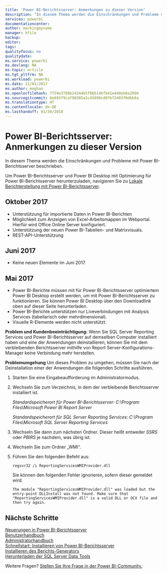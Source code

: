 ```yaml
---
title: 'Power BI-Berichtsserver: Anmerkungen zu dieser Version'
description: "In diesem Thema werden die Einschränkungen und Probleme mit Power BI-Berichtsserver beschrieben."
services: powerbi
documentationcenter: 
author: markingmyname
manager: kfile
backup: 
editor: 
tags: 
qualityfocus: no
qualitydate: 
ms.service: powerbi
ms.devlang: NA
ms.topic: article
ms.tgt_pltfrm: NA
ms.workload: powerbi
ms.date: 11/01/2017
ms.author: maghan
ms.openlocfilehash: 7f59e3788b24344b5f86b146fb41e440eb0a2098
ms.sourcegitcommit: 6e693f9caf98385a2c45890cd0fbf2403f0dbb8a
ms.translationtype: HT
ms.contentlocale: de-DE
ms.lasthandoff: 01/30/2018
---
```

# <a name="power-bi-report-server-release-notes"></a>Power BI-Berichtsserver: Anmerkungen zu dieser Version
In diesem Thema werden die Einschränkungen und Probleme mit Power BI-Berichtsserver beschrieben.

Um Power BI-Berichtsserver und Power BI Desktop mit Optimierung für Power BI-Berichtsserver herunterzuladen, navigieren Sie zu [Lokale Berichterstellung mit Power BI-Berichtsserver](https://powerbi.microsoft.com/report-server/).

## <a name="october-2017"></a>Oktober 2017
* Unterstützung für importierte Daten in Power BI-Berichten
* Möglichkeit zum Anzeigen von Excel-Arbeitsmappen im Webportal. Hierfür wird Office Online Server konfiguriert.
* Unterstützung der neuen Power BI-Tabellen- und Matrixvisuals.
* REST-API-Unterstützung

## <a name="june-2017"></a>Juni 2017
* Keine neuen Elemente im Juni 2017.

## <a name="may-2017"></a>Mai 2017
* Power BI-Berichte müssen mit für Power BI-Berichtsserver optimiertem Power BI Desktop erstellt werden, um mit Power BI-Berichtsserver zu funktionieren. Sie können Power BI Desktop über den Downloadlink oben auf dieser Seite herunterladen.
* Power BI-Berichte unterstützen nur Liveverbindungen mit Analysis Services (tabellarisch oder mehrdimensional).
* Visuelle R-Elemente werden nicht unterstützt.

**Problem und Kundenbeeinträchtigung:** Wenn Sie SQL Server Reporting Services und Power BI-Berichtsserver auf demselben Computer installiert haben und eine der Anwendungen deinstallieren, können Sie mit dem verbleibenden Berichtsserver mithilfe von Report Server-Konfigurations-Manager keine Verbindung mehr herstellen.

**Problemumgehung** Um dieses Problem zu umgehen, müssen Sie nach der Deinstallation einer der Anwendungen die folgenden Schritte ausführen.

1. Starten Sie eine Eingabeaufforderung im Administratormodus.
2. Wechseln Sie zum Verzeichnis, in dem der verbleibende Berichtsserver installiert ist.
   
    *Standardspeicherort für Power BI-Berichtsserver: C:\Program Files\Microsoft Power BI Report Server*
   
    *Standardspeicherort für SQL Server Reporting Services: C:\Program Files\Microsoft SQL Server Reporting Services*
3. Wechseln Sie dann zum nächsten Ordner. Dieser heißt entweder *SSRS* oder *PBIRS* je nachdem, was übrig ist.
4. Wechseln Sie zum Ordner „WMI“.
5. Führen Sie den folgenden Befehl aus:
   
    ```
    regsvr32 /i ReportingServicesWMIProvider.dll
    ```
   
    Sie können den folgenden Fehler ignorieren, sofern dieser gemeldet wird.
   
    ```
    The module "ReportingServicesWMIProvider.dll" was loaded but the entry-point DLLInstall was not found. Make sure that "ReportingServicesWMIProvider.dll" is a valid DLL or OCX file and then try again.
    ```

## <a name="next-steps"></a>Nächste Schritte
[Neuerungen in Power BI-Berichtsserver](whats-new.md)  
[Benutzerhandbuch](user-handbook-overview.md)  
[Administratorhandbuch](admin-handbook-overview.md)  
[Schnellstart: Installieren von Power BI-Berichtsserver](quickstart-install-report-server.md)  
[Installieren des Berichts-Generators](https://docs.microsoft.com/sql/reporting-services/install-windows/install-report-builder)  
[Herunterladen der SQL Server Data Tools](http://go.microsoft.com/fwlink/?LinkID=616714)

Weitere Fragen? [Stellen Sie Ihre Frage in der Power BI-Community.](https://community.powerbi.com/)

